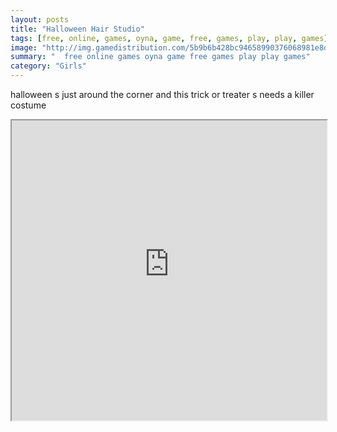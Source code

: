 ```yaml
---
layout: posts
title: "Halloween Hair Studio"
tags: [free, online, games, oyna, game, free, games, play, play, games]
image: "http://img.gamedistribution.com/5b9b6b428bc94658990376068981e8db.jpg"
summary: "  free online games oyna game free games play play games"
category: "Girls"
---
```


halloween s just around the corner and this trick or treater s needs a killer costume

<iframe width="100%" height="480px;" src="http://flash.gamedistribution.com?game=5b9b6b428bc94658990376068981e8db"></iframe>